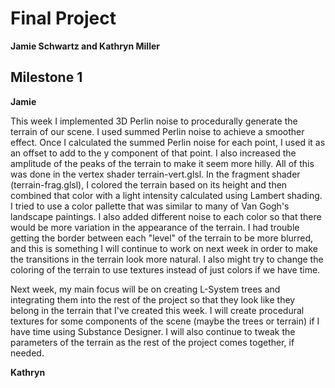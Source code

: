 # Final Project
**Jamie Schwartz and Kathryn Miller** 

## Milestone 1

**Jamie**

This week I implemented 3D Perlin noise to procedurally generate the terrain of our scene. I used summed Perlin noise to achieve a smoother effect. Once I calculated the summed Perlin noise for each point, I used it as an offset to add to the y component of that point. I also increased the amplitude of the peaks of the terrain to make it seem more hilly. All of this was done in the vertex shader terrain-vert.glsl. In the fragment shader (terrain-frag.glsl), I colored the terrain based on its height and then combined that color with a light intensity calculated using Lambert shading. I tried to use a color pallette that was similar to many of Van Gogh's landscape paintings. I also added different noise to each color so that there would be more variation in the appearance of the terrain. I had trouble getting the border between each "level" of the terrain to be more blurred, and this is something I will continue to work on next week in order to make the transitions in the terrain look more natural. I also might try to change the coloring of the terrain to use textures instead of just colors if we have time. 

Next week, my main focus will be on creating L-System trees and integrating them into the rest of the project so that they look like they belong in the terrain that I've created this week. I will create procedural textures for some components of the scene (maybe the trees or terrain) if I have time using Substance Designer. I will also continue to tweak the parameters of the terrain as the rest of the project comes together, if needed.





**Kathryn**

